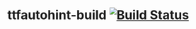 # ttfautohint-build  [![Build Status](https://travis-ci.org/source-foundry/ttfautohint-build.svg?branch=osx10.10-testing-temporary)](https://travis-ci.org/source-foundry/ttfautohint-build)
